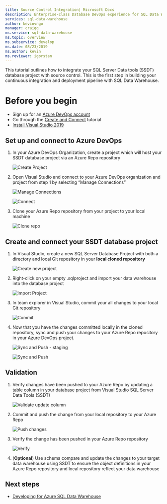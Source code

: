 ```yaml
---
title: Source Control Integration| Microsoft Docs
description: Enterprise-class Database DevOps experience for SQL Data Warehouse with native source control integration using Azure Repos (Git and GitHub).
services: sql-data-warehouse
author: kevinvngo 
manager: craigg
ms.service: sql-data-warehouse
ms.topic: overview
ms.subservice: develop
ms.date: 08/23/2019
ms.author: kevin
ms.reviewer: igorstan
---
```


This tutorial outlines how to integrate your SQL Server Data tools (SSDT) database project with source control. This is the first step in building your continuous integration and deployment pipeline with SQL Data
Warehouse. 

# Before you begin

- Sign up for an [Azure DevOps account](https://azure.microsoft.com/services/devops/)
- Go through the [Create and Connect](https://docs.microsoft.com/en-us/azure/sql-data-warehouse/create-data-warehouse-portal) tutorial
-  [Install Visual Studio 2019](https://visualstudio.microsoft.com/vs/older-downloads/) 

## Set up and connect to Azure DevOps

1. In your Azure DevOps Organization, create a project which will host your SSDT database project via an Azure Repo repository

   ![Create Project](media/sql-data-warehouse-source-control-integration/1_create_project_azure-devops.png "Create Project")

2. Open Visual Studio and connect to your Azure DevOps organization and project from step 1 by selecting “Manage Connections”

   ![Manage Connections](media/sql-data-warehouse-source-control-integration/2_manage_connections.png "Manage Connections")

   ![Connect](media/sql-data-warehouse-source-control-integration/3_connect.png "Connect")

3. Clone your Azure Repo repository from your project to your local machine

   ![Clone repo](media/sql-data-warehouse-source-control-integration/4_clone_repo.png "Clone repo")

## Create and connect your SSDT database project

1. In Visual Studio, create a new SQL Server Database Project with both a directory and local Git repository in your **local cloned repository**

   ![Create new project](media/sql-data-warehouse-source-control-integration/5_create_new_project.png "Create new project")  

2. Right-click on your empty .sqlproject  and import your data warehouse into the database project

   ![Import Project](media/sql-data-warehouse-source-control-integration/6_import_new_project.png "Import Project")  

3. In team explorer in Visual Studio, commit your all changes to your local Git repository 

   ![Commit](media/sql-data-warehouse-source-control-integration/6.5_commit_push_changes.png "Commit")  

4. Now that you have the changes committed locally in the cloned repository, sync and push your changes to your Azure Repo repository in your Azure DevOps project.

   ![Sync and Push - staging](media/sql-data-warehouse-source-control-integration/7_commit_push_changes.png "Sync and push - staging")

   ![Sync and Push](media/sql-data-warehouse-source-control-integration/7.5_commit_push_changes.png "Sync and push")  

## Validation

1. Verify changes have been pushed to your Azure Repo by updating a  table column in your database project from Visual Studio SQL Server Data Tools (SSDT)

   ![Validate update column](media/sql-data-warehouse-source-control-integration/8_validation_update_column.png "Validate update column")

2. Commit and push the change from your local repository to your Azure Repo

   ![Push changes](media/sql-data-warehouse-source-control-integration/9_push_column_change.png "Push changes")

3. Verify the change has been pushed in your Azure Repo repository

   ![Verify](media/sql-data-warehouse-source-control-integration/10_verify_column_change_pushed.png "Verify changes")

4. (**Optional**) Use schema compare and update the changes to your target data warehouse using SSDT to ensure the object definitions in your Azure Repo repository and local repository reflect your data warehouse

## Next steps

- [Developing for Azure SQL Data Warehouse](/azure/sql-data-warehouse/sql-data-warehouse-overview-develop.md)

<!--Image references-->

<!--Article references-->


<!--MSDN references-->

<!--Other Web references-->

